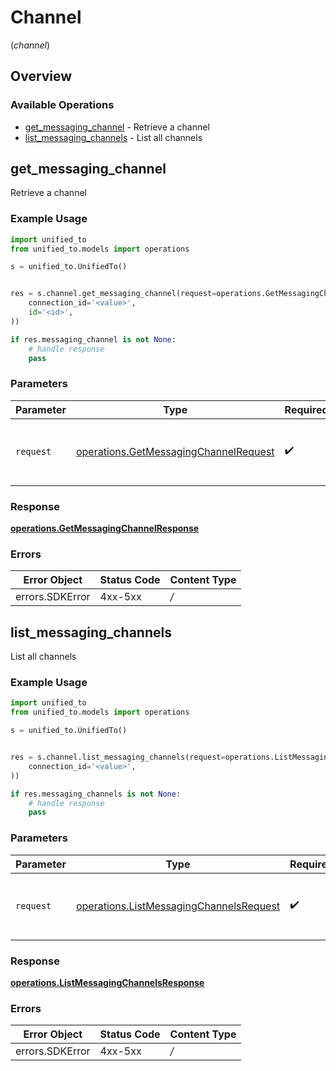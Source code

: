 # Channel
(*channel*)

## Overview

### Available Operations

* [get_messaging_channel](#get_messaging_channel) - Retrieve a channel
* [list_messaging_channels](#list_messaging_channels) - List all channels

## get_messaging_channel

Retrieve a channel

### Example Usage

```python
import unified_to
from unified_to.models import operations

s = unified_to.UnifiedTo()


res = s.channel.get_messaging_channel(request=operations.GetMessagingChannelRequest(
    connection_id='<value>',
    id='<id>',
))

if res.messaging_channel is not None:
    # handle response
    pass

```

### Parameters

| Parameter                                                                                      | Type                                                                                           | Required                                                                                       | Description                                                                                    |
| ---------------------------------------------------------------------------------------------- | ---------------------------------------------------------------------------------------------- | ---------------------------------------------------------------------------------------------- | ---------------------------------------------------------------------------------------------- |
| `request`                                                                                      | [operations.GetMessagingChannelRequest](../../models/operations/getmessagingchannelrequest.md) | :heavy_check_mark:                                                                             | The request object to use for the request.                                                     |

### Response

**[operations.GetMessagingChannelResponse](../../models/operations/getmessagingchannelresponse.md)**

### Errors

| Error Object    | Status Code     | Content Type    |
| --------------- | --------------- | --------------- |
| errors.SDKError | 4xx-5xx         | */*             |


## list_messaging_channels

List all channels

### Example Usage

```python
import unified_to
from unified_to.models import operations

s = unified_to.UnifiedTo()


res = s.channel.list_messaging_channels(request=operations.ListMessagingChannelsRequest(
    connection_id='<value>',
))

if res.messaging_channels is not None:
    # handle response
    pass

```

### Parameters

| Parameter                                                                                          | Type                                                                                               | Required                                                                                           | Description                                                                                        |
| -------------------------------------------------------------------------------------------------- | -------------------------------------------------------------------------------------------------- | -------------------------------------------------------------------------------------------------- | -------------------------------------------------------------------------------------------------- |
| `request`                                                                                          | [operations.ListMessagingChannelsRequest](../../models/operations/listmessagingchannelsrequest.md) | :heavy_check_mark:                                                                                 | The request object to use for the request.                                                         |

### Response

**[operations.ListMessagingChannelsResponse](../../models/operations/listmessagingchannelsresponse.md)**

### Errors

| Error Object    | Status Code     | Content Type    |
| --------------- | --------------- | --------------- |
| errors.SDKError | 4xx-5xx         | */*             |
